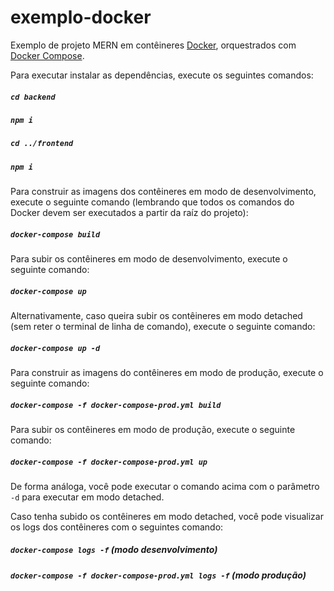 # exemplo-docker
Exemplo de projeto MERN em contêineres [Docker](https://docker.com), orquestrados com [Docker Compose](https://docs.docker.com/compose/).

Para executar instalar as dependências, execute os seguintes comandos:

##### `cd backend`

##### `npm i`

##### `cd ../frontend`

##### `npm i`

Para construir as imagens dos contêineres em modo de desenvolvimento, execute o seguinte comando (lembrando que todos os comandos do Docker devem ser executados a partir da raíz do projeto):

##### `docker-compose build`

Para subir os contêineres em modo de desenvolvimento, execute o seguinte comando:

##### `docker-compose up`

Alternativamente, caso queira subir os contêineres em modo detached (sem reter o terminal de linha de comando), execute o seguinte comando:

##### `docker-compose up -d`

Para construir as imagens do contêineres em modo de produção, execute o seguinte comando:

##### `docker-compose -f docker-compose-prod.yml build`

Para subir os contêineres em modo de produção, execute o seguinte comando:

##### `docker-compose -f docker-compose-prod.yml up`

De forma análoga, você pode executar o comando acima com o parâmetro `-d` para executar em modo detached.

Caso tenha subido os contêineres em modo detached, você pode visualizar os logs dos contêineres com o seguintes comando:

##### `docker-compose logs -f` (modo desenvolvimento)

##### `docker-compose -f docker-compose-prod.yml logs -f` (modo produção)
